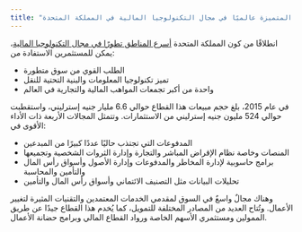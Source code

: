```yaml
---
title: "فرص التطور المتميزة عالميًا في مجال التكنولوجيا المالية في المملكة المتحدة"
---
```

انطلاقًا من كون المملكة المتحدة [أسرع المناطق تطورًا في مجال التكنولوجيا المالية](https://www.gov.uk/government/publications/uk-fintech-on-the-cutting-edge)، يمكن للمستثمرين الاستفادة من:
- الطلب القوي من سوق متطورة
- تميز تكنولوجيا المعلومات والبنية التحتية للنقل
- واحدة من أكبر تجمعات المواهب المالية والتجارية في العالم

في عام 2015، بلغ حجم مبيعات هذا القطاع حوالي 6.6 مليار جنيه إسترليني، واستقطبت حوالي 524 مليون جنيه إسترليني من الاستثمارات.
وتتمثل المجالات الأربعة ذات الأداء الأقوى في:
- المدفوعات التي تجتذب حاليًا عددًا كبيرًا من المبدعين
- المنصات وخاصة نظام الإقراض المباشر والتجارة وإدارة الثروات الشخصية وتجميعها
- برامج حاسوبية لإدارة المخاطر والمدفوعات وإدارة الأصول وأسواق رأس المال والتأمين والمحاسبة
- تحليلات البيانات مثل التصنيف الائتماني وأسواق رأس المال والتأمين

وهناك مجالٌ واسعٌ في السوق لمقدمي الخدمات المعتمدين والتقنيات المثيرة لتغيير الأعمال. وتُتاح العديد من المصادر المختلفة للتمويل، كما يُخدم هذا القطاع جيدًا عن طريق الممولين ومستثمري الأسهم الخاصة ورواد القطاع المالي وبرامج حضانة الأعمال.

